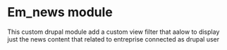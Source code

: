 # Em_news module
This custom drupal module add a custom view filter that aalow to display just the news content that related to entreprise connected as drupal user
